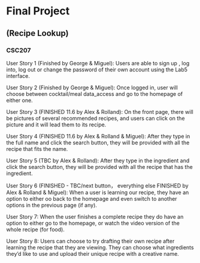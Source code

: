 # Final Project 
## (Recipe Lookup)
### CSC207

User Story 1 (Finished by George & Miguel):
Users are able to sign up , log into, log out or change the password of their own account using the Lab5 interface.

User Story 2 (Finished by George & Miguel):
Once logged in, user will choose between cocktail/meal data_access and go to the homepage of either one. 

User Story 3 (FINISHED 11.6 by Alex & Rolland):
On the front page, there will be pictures of several recommended recipes, and users can click on the picture and it will lead them to its recipe.

User Story 4 (FINISHED 11.6 by Alex & Rolland & Miguel):
After they type in the full name and click the search button, they will be provided with all the recipe that fits the name.

User Story 5 (TBC by Alex & Rolland):
After they type in the ingredient and click the search button, they will be provided with all the recipe that has the ingredient.

User Story 6 (FINISHED - TBC/next button， everything else FINISHED by Alex & Rolland & Miguel):
When a user is learning our recipe, they have an option to either oo back to the homepage and even switch to another options in the previous page (if any).

User Story 7:
When the user finishes a complete recipe they do have an option to either go to the homepage, or watch the video version of the whole recipe (for food).

User Story 8:
Users can choose to try drafting their own recipe after learning the recipe that they are viewing. They can choose what ingredients they’d like to use and upload their unique recipe with a creative name.


